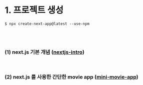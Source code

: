 # 1. 프로젝트 생성

```
$ npx create-next-app@latest --use-npm
```

<br><br>

### (1) next.js 기본 개념 ([nextjs-intro](https://github.com/yoojh9/nextjs/tree/main/nextjs-intro))

<br>

### (2) next.js 를 사용한 간단한 movie app ([mini-movie-app](https://github.com/yoojh9/nextjs/tree/main/mini-movie-app))
